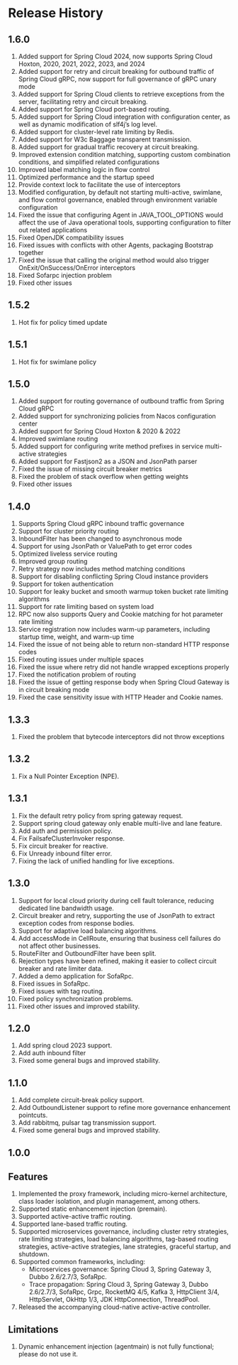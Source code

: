 # Release History

## 1.6.0

1. Added support for Spring Cloud 2024, now supports Spring Cloud Hoxton, 2020, 2021, 2022, 2023, and 2024
2. Added support for retry and circuit breaking for outbound traffic of Spring Cloud gRPC, now support for full governance of gRPC unary mode
3. Added support for Spring Cloud clients to retrieve exceptions from the server, facilitating retry and circuit breaking.
4. Added support for Spring Cloud port-based routing.
5. Added support for Spring Cloud integration with configuration center, as well as dynamic modification of slf4j’s log level.
6. Added support for cluster-level rate limiting by Redis. 
7. Added support for W3c Baggage transparent transmission.
8. Added support for gradual traffic recovery at circuit breaking.
9. Improved extension condition matching, supporting custom combination conditions, and simplified related configurations 
10. Improved label matching logic in flow control 
11. Optimized performance and the startup speed
12. Provide context lock to facilitate the use of interceptors 
13. Modified configuration, by default not starting multi-active, swimlane, and flow control governance, enabled through environment variable configuration 
14. Fixed the issue that configuring Agent in JAVA_TOOL_OPTIONS would affect the use of Java operational tools, supporting configuration to filter out related applications 
15. Fixed OpenJDK compatibility issues 
16. Fixed issues with conflicts with other Agents, packaging Bootstrap together 
17. Fixed the issue that calling the original method would also trigger OnExit/OnSuccess/OnError interceptors 
18. Fixed Sofarpc injection problem 
19. Fixed other issues

## 1.5.2

1. Hot fix for policy timed update

## 1.5.1

1. Hot fix for swimlane policy

## 1.5.0

1. Added support for routing governance of outbound traffic from Spring Cloud gRPC
2. Added support for synchronizing policies from Nacos configuration center
3. Added support for Spring Cloud Hoxton & 2020 & 2022
4. Improved swimlane routing
5. Added support for configuring write method prefixes in service multi-active strategies
6. Added support for Fastjson2 as a JSON and JsonPath parser
7. Fixed the issue of missing circuit breaker metrics
8. Fixed the problem of stack overflow when getting weights
9. Fixed other issues

## 1.4.0

1. Supports Spring Cloud gRPC inbound traffic governance
2. Support for cluster priority routing
3. InboundFilter has been changed to asynchronous mode
4. Support for using JsonPath or ValuePath to get error codes
5. Optimized liveless service routing
6. Improved group routing
7. Retry strategy now includes method matching conditions
8. Support for disabling conflicting Spring Cloud instance providers
9. Support for token authentication
10. Support for leaky bucket and smooth warmup token bucket rate limiting algorithms
11. Support for rate limiting based on system load
12. RPC now also supports Query and Cookie matching for hot parameter rate limiting
13. Service registration now includes warm-up parameters, including startup time, weight, and warm-up time 
14. Fixed the issue of not being able to return non-standard HTTP response codes 
15. Fixed routing issues under multiple spaces 
16. Fixed the issue where retry did not handle wrapped exceptions properly 
17. Fixed the notification problem of routing 
18. Fixed the issue of getting response body when Spring Cloud Gateway is in circuit breaking mode 
19. Fixed the case sensitivity issue with HTTP Header and Cookie names.

## 1.3.3

1. Fixed the problem that bytecode interceptors did not throw exceptions 

## 1.3.2

1. Fix a Null Pointer Exception (NPE).

## 1.3.1
1. Fix the default retry policy from spring gateway request.
2. Support spring cloud gateway only enable multi-live and lane feature.
3. Add auth and permission policy.
4. Fix FailsafeClusterInvoker response.
5. Fix circuit breaker for reactive.
6. Fix Unready inbound filter error.
7. Fixing the lack of unified handling for live exceptions.

## 1.3.0
1. Support for local cloud priority during cell fault tolerance, reducing dedicated line bandwidth usage.
2. Circuit breaker and retry, supporting the use of JsonPath to extract exception codes from response bodies.
3. Support for adaptive load balancing algorithms.
4. Add accessMode in CellRoute, ensuring that business cell failures do not affect other businesses.
5. RouteFilter and OutboundFilter have been split.
6. Rejection types have been refined, making it easier to collect circuit breaker and rate limiter data.
7. Added a demo application for SofaRpc.
8. Fixed issues in SofaRpc.
9. Fixed issues with tag routing.
10. Fixed policy synchronization problems.
11. Fixed other issues and improved stability.

## 1.2.0

1. Add spring cloud 2023 support.
2. Add auth inbound filter
3. Fixed some general bugs and improved stability.

## 1.1.0

1. Add complete circuit-break policy support.
2. Add OutboundListener support to refine more governance enhancement pointcuts.
3. Add rabbitmq, pulsar tag transmission support.
4. Fixed some general bugs and improved stability.

## 1.0.0

## Features
1. Implemented the proxy framework, including micro-kernel architecture, class loader isolation, and plugin management, among others.
2. Supported static enhancement injection (premain).
3. Supported active-active traffic routing.
4. Supported lane-based traffic routing.
5. Supported microservices governance, including cluster retry strategies, rate limiting strategies, load balancing algorithms, tag-based routing strategies, active-active strategies, lane strategies, graceful startup, and shutdown.
6. Supported common frameworks, including:
   - Microservices governance: Spring Cloud 3, Spring Gateway 3, Dubbo 2.6/2.7/3, SofaRpc.
   - Trace propagation: Spring Cloud 3, Spring Gateway 3, Dubbo 2.6/2.7/3, SofaRpc, Grpc, RocketMQ 4/5, Kafka 3, HttpClient 3/4, HttpServlet, OkHttp 1/3, JDK HttpConnection, ThreadPool.
7. Released the accompanying cloud-native active-active controller.

## Limitations
1. Dynamic enhancement injection (agentmain) is not fully functional; please do not use it.
